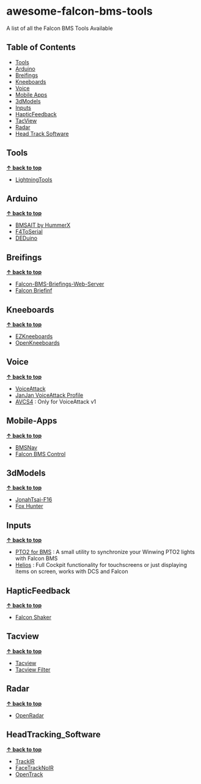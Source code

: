 # awesome-falcon-bms-tools
A list of all the Falcon BMS Tools Available

## Table of Contents

- [Tools](#tools)
- [Arduino](#arduino)
- [Breifings](#breifings)
- [Kneeboards](#kneeboards)
- [Voice](#voice)
- [Mobile Apps](#mobile-apps)
- [3dModels](#3dmodels)
- [Inputs](#inputs)
- [HapticFeedback](#hapticfeedback)
- [TacView](#tacview)
- [Radar](#radar)
- [Head Track Software](#headtracking_software)

## Tools 
**[↑ back to top](#awesome-falcon-bms-tools)**
- [LightningTools](https://github.com/lightningviper/lightningstools)

## Arduino
**[↑ back to top](#awesome-falcon-bms-tools)**

- [BMSAIT by HummerX](https://github.com/HummerX/BMSAIT)
- [F4ToSerial](https://f4toserial.com/)
- [DEDuino](https://github.com/uriba107/deduino)

## Breifings
**[↑ back to top](#awesome-falcon-bms-tools)**
- [Falcon-BMS-Briefings-Web-Server](https://github.com/MilKris666/Falcon-BMS-Briefings-Web-Server)
- [Falcon Briefinf](https://github.com/dglava/falcon-briefing)

## Kneeboards
**[↑ back to top](#awesome-falcon-bms-tools)**
- [EZKneeboards](https://forum.falcon-bms.com/topic/19901/ezboards-generate-kneeboards-flights-comms-stpts-weather-from-briefings)
- [OpenKneeboards](https://openkneeboard.com/)

## Voice
**[↑ back to top](#awesome-falcon-bms-tools)**
- [VoiceAttack](https://voiceattack.com/)
- [JanJan VoiceAttack Profile](https://forum.voiceattack.com/smf/index.php?topic=3891.0)
- [AVCS4](https://veterans-gaming.com/files/file/35-avcs4-voice-control-radios-for-falcon-bms/) : Only for VoiceAttack v1

## Mobile-Apps
**[↑ back to top](#awesome-falcon-bms-tools)**
- [BMSNav](https://rsedev.net/bmsnav/)
- [Falcon BMS Control](https://kungfoo.github.io/falcon-bms-control/)

## 3dModels
**[↑ back to top](#awesome-falcon-bms-tools)**
- [JonahTsai-F16](https://github.com/JonahTsai/F16)
- [Fox Hunter](https://www.printables.com/@riccardoland_1626907/collections/2295948)

## Inputs
**[↑ back to top](#awesome-falcon-bms-tools)**
- [PTO2 for BMS](https://github.com/ExoLightFR/PTO2-for-BMS) : A small utility to synchronize your Winwing PTO2 lights with Falcon BMS
- [Helios](https://github.com/HeliosVirtualCockpit/Helios) : Full Cockpit functionality for touchscreens or just displaying items on screen, works with DCS and Falcon

## HapticFeedback
**[↑ back to top](#awesome-falcon-bms-tools)**
- [Falcon Shaker](https://github.com/MC-Deedle/FalconShaker)

## Tacview
**[↑ back to top](#awesome-falcon-bms-tools)**
- [Tacview](https://www.tacview.net/product/about/en/)
- [Tacview Filter](https://github.com/UOAF/tacview-filter)

## Radar
**[↑ back to top](#awesome-falcon-bms-tools)**
- [OpenRadar](https://github.com/UOAF/OpenRadar)

## HeadTracking_Software
**[↑ back to top](#awesome-falcon-bms-tools)**
- [TrackIR](https://www.trackir.com/)
- [FaceTrackNoIR](FaceTrackNoIR)
- [OpenTrack](https://github.com/opentrack/opentrack)
